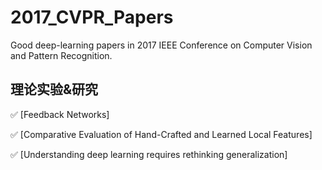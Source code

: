# 2017_CVPR_Papers
Good deep-learning papers in 2017 IEEE Conference on Computer Vision and Pattern Recognition.

## 理论实验&研究
:white_check_mark: [Feedback Networks]

:white_check_mark: [Comparative Evaluation of Hand-Crafted and Learned Local Features]

:white_check_mark: [Understanding deep learning requires rethinking generalization]
